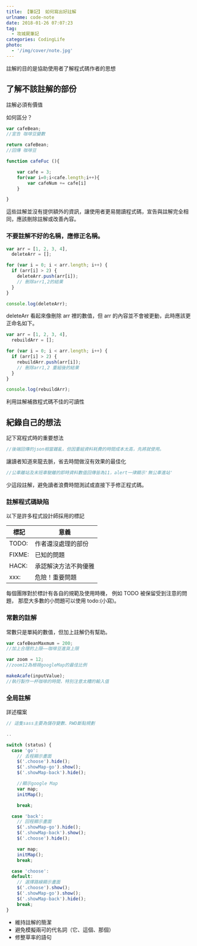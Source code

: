 ```yaml
---
title: 【筆記】 如何寫出好註解
urlname: code-note
date: 2018-01-26 07:07:23
tag:
  - 攻城屍筆記
categories: CodingLife
photo:
  - '/img/cover/note.jpg'
---
```


註解的目的是協助使用者了解程式碼作者的思想

<!-- more -->

## 了解不該註解的部份

註解必須有價值

如何區分？

```js
var cafeBean;
//宣告 咖啡豆變數

return cafeBean;
//回傳 咖啡豆
```

```js
function cafeFuc (){

    var cafe = 3;
    for(var i=0;i<cafe.length;i++){
        var cafeNum += cafe[i]
    }

}
```

這些註解並沒有提供額外的資訊，讓使用者更易閱讀程式碼，宣告與註解完全相同，應該刪除註解或改善內容。

### 不要註解不好的名稱，應修正名稱。

```js
var arr = [1, 2, 3, 4],
  deleteArr = [];

for (var i = 0; i < arr.length; i++) {
  if (arr[i] > 2) {
    deleteArr.push(arr[i]);
    // 刪除arr1,2的結果
  }
}

console.log(deleteArr);
```

deleteArr 看起來像刪除 arr 裡的數值，但 arr 的內容並不會被更動，此時應該更正命名如下。

```js
var arr = [1, 2, 3, 4],
  rebuildArr = [];

for (var i = 0; i < arr.length; i++) {
  if (arr[i] > 2) {
    rebuildArr.push(arr[i]);
    // 刪除arr1,2 重組後的結果
  }
}

console.log(rebuildArr);
```

利用註解補救程式碼不佳的可讀性

## 紀錄自己的想法

記下寫程式時的重要想法

```js
//後端回傳的json相當雜亂，但因重組資料耗費的時間成本太高，先將就使用。
```

讓讀者知道來龍去脈，省去時間做沒有效果的最佳化

```js
//公車離站及末班車駛離的即時資料數值回傳皆為11，alert一律顯示'無公車進站'
```

少這段註解，避免讀者浪費時間測試或直接下手修正程式碼。

### 註解程式碼缺陷

以下是許多程式設計師採用的標記

| 標記   | 意義                 |
| ------ | -------------------- |
| TODO:  | 作者還沒處理的部份   |
| FIXME: | 已知的問題           |
| HACK:  | 承認解決方法不夠優雅 |
| xxx:   | 危險！重要問題       |

每個團隊對於標計有各自的規範及使用時機，
例如 TODO 被保留受到注意的問題，
那麼大多數的小問題可以使用 todo:(小寫)。

### 常數的註解

常數只是單純的數值，但加上註解仍有幫助。

```js
var cafeBeanMaxmum = 200;
//加上合理的上限——咖啡豆進貨上限
```

```js
var zoom = 12;
//zoom12為檢視googleMap的最佳比例
```

```js
makeAcafe(inputValue);
//執行製作一杯咖啡的時間，特別注意太糟的輸入值
```

### 全局註解

詳述檔案

```js
// 這隻sass主要為儲存變數、RWD斷點規劃

..

```

```js
switch (status) {
  case 'go':
    // 去程顯示畫面
    $('.choose').hide();
    $('.showMap-go').show();
    $('.showMap-back').hide();

    //顯示google Map
    var map;
    initMap();

    break;

  case 'back':
    // 回程顯示畫面
    $('.showMap-go').hide();
    $('.showMap-back').show();
    $('.choose').hide();

    var map;
    initMap();
    break;

  case 'choose':
  default:
    // 選擇路線顯示畫面
    $('.choose').show();
    $('.showMap-go').show();
    $('.showMap-back').hide();
    break;
}
```

- 維持註解的簡潔
- 避免模擬兩可的代名詞（它、這個、那個）
- 修整草率的語句
